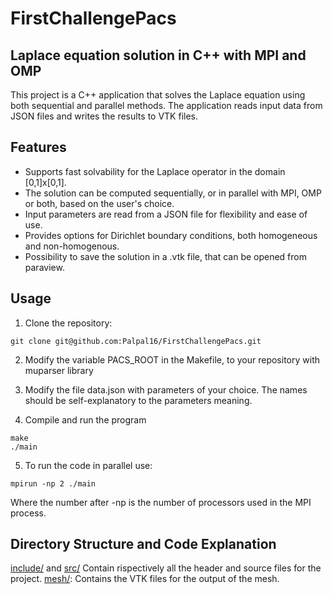 # FirstChallengePacs

## Laplace equation solution in C++ with MPI and OMP

This project is a C++ application that solves the Laplace equation using both sequential and parallel methods. The application reads input data from JSON files and writes the results to VTK files.

## Features
- Supports fast solvability for the Laplace operator in the domain [0,1]x[0,1].  
- The solution can be computed sequentially, or in parallel with MPI, OMP or both, based on the user's choice.  
- Input parameters are read from a JSON file for flexibility and ease of use.  
- Provides options for Dirichlet boundary conditions, both homogeneous and non-homogenous.  
- Possibility to save the solution in a .vtk file, that can be opened from paraview.  


## Usage

1. Clone the repository:

```
git clone git@github.com:Palpal16/FirstChallengePacs.git
```

2. Modify the variable PACS_ROOT in the Makefile, to your repository with muparser library

3. Modify the file data.json with parameters of your choice. The names should be self-explanatory to the parameters meaning.  

4. Compile and run the program

```
make
./main
```

5. To run the code in parallel use:
```
mpirun -np 2 ./main
```
Where the number after -np is the number of processors used in the MPI process.


## Directory Structure and Code Explanation
[include/](/include/) and [src/](src/) Contain rispectively all the header and source files for the project.
[mesh/](mesh/): Contains the VTK files for the output of the mesh.